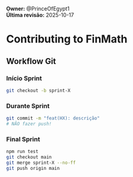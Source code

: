 **Owner:** @PrinceOfEgypt1  
**Última revisão:** 2025-10-17

# Contributing to FinMath

## Workflow Git

### Início Sprint

```bash
git checkout -b sprint-X
```

### Durante Sprint

```bash
git commit -m "feat(HX): descrição"
# NÃO fazer push!
```

### Final Sprint

```bash
npm run test
git checkout main
git merge sprint-X --no-ff
git push origin main
```

